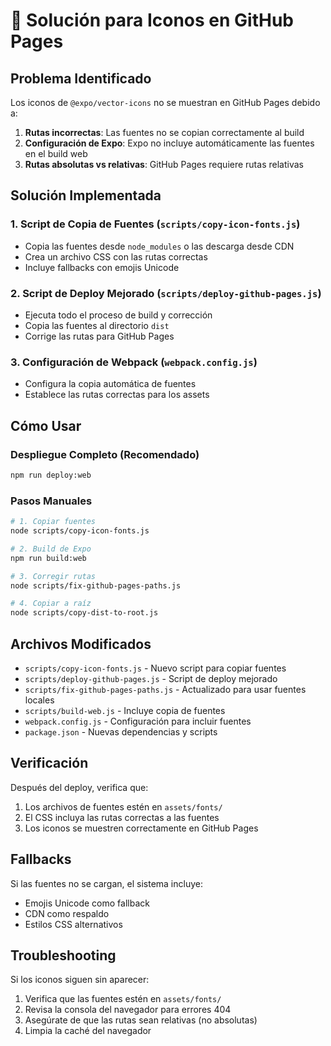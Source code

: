 # 🔧 Solución para Iconos en GitHub Pages

## Problema Identificado

Los iconos de `@expo/vector-icons` no se muestran en GitHub Pages debido a:

1. **Rutas incorrectas**: Las fuentes no se copian correctamente al build
2. **Configuración de Expo**: Expo no incluye automáticamente las fuentes en el build web
3. **Rutas absolutas vs relativas**: GitHub Pages requiere rutas relativas

## Solución Implementada

### 1. Script de Copia de Fuentes (`scripts/copy-icon-fonts.js`)
- Copia las fuentes desde `node_modules` o las descarga desde CDN
- Crea un archivo CSS con las rutas correctas
- Incluye fallbacks con emojis Unicode

### 2. Script de Deploy Mejorado (`scripts/deploy-github-pages.js`)
- Ejecuta todo el proceso de build y corrección
- Copia las fuentes al directorio `dist`
- Corrige las rutas para GitHub Pages

### 3. Configuración de Webpack (`webpack.config.js`)
- Configura la copia automática de fuentes
- Establece las rutas correctas para los assets

## Cómo Usar

### Despliegue Completo (Recomendado)
```bash
npm run deploy:web
```

### Pasos Manuales
```bash
# 1. Copiar fuentes
node scripts/copy-icon-fonts.js

# 2. Build de Expo
npm run build:web

# 3. Corregir rutas
node scripts/fix-github-pages-paths.js

# 4. Copiar a raíz
node scripts/copy-dist-to-root.js
```

## Archivos Modificados

- `scripts/copy-icon-fonts.js` - Nuevo script para copiar fuentes
- `scripts/deploy-github-pages.js` - Script de deploy mejorado
- `scripts/fix-github-pages-paths.js` - Actualizado para usar fuentes locales
- `scripts/build-web.js` - Incluye copia de fuentes
- `webpack.config.js` - Configuración para incluir fuentes
- `package.json` - Nuevas dependencias y scripts

## Verificación

Después del deploy, verifica que:

1. Los archivos de fuentes estén en `assets/fonts/`
2. El CSS incluya las rutas correctas a las fuentes
3. Los iconos se muestren correctamente en GitHub Pages

## Fallbacks

Si las fuentes no se cargan, el sistema incluye:
- Emojis Unicode como fallback
- CDN como respaldo
- Estilos CSS alternativos

## Troubleshooting

Si los iconos siguen sin aparecer:

1. Verifica que las fuentes estén en `assets/fonts/`
2. Revisa la consola del navegador para errores 404
3. Asegúrate de que las rutas sean relativas (no absolutas)
4. Limpia la caché del navegador
